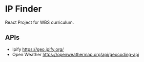 # IP Finder
React Project for WBS curriculum.

## APIs
- Ipify https://geo.ipify.org/
- Open Weather https://openweathermap.org/api/geocoding-api